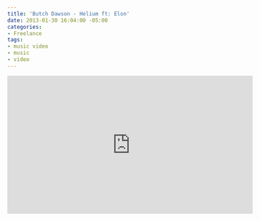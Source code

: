 ```yaml
---
title: 'Butch Dawson - Helium ft: Elon'
date: 2013-01-30 16:04:00 -05:00
categories:
- Freelance
tags:
- music video
- music
- video
---
```


<div class="video-standard">
<iframe width="560" height="315" src="https://www.youtube.com/embed/zvxWiLzZdGU?rel=0&amp;controls=0&amp;showinfo=0" frameborder="0" allow="autoplay; encrypted-media" allowfullscreen></iframe>
</div>

